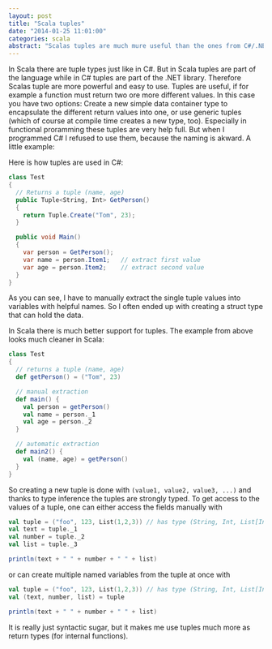 ```yaml
---
layout: post
title: "Scala tuples"
date: "2014-01-25 11:01:00"
categories: scala
abstract: "Scalas tuples are much mure useful than the ones from C#/.NET. This article shows why."
---
```


In Scala there are tuple types just like in C#. But in Scala tuples are part of the language while in C# tuples are part of the .NET library. Therefore Scalas tuple are more powerful and easy to use. Tuples are useful, if for example a function must return two ore more different values. In this case you have two options: Create a new simple data container type to encapsulate the different return values into one, or use generic tuples (which of course at compile time creates a new type, too). Especially in functional proramming these tuples are very help full. But when I programmed C# I refused to use them, because the naming is akward. A little example:

Here is how tuples are used in C#:

~~~ csharp
class Test
{
  // Returns a tuple (name, age)
  public Tuple<String, Int> GetPerson()
  {
    return Tuple.Create("Tom", 23);
  }

  public void Main()
  {
    var person = GetPerson();
    var name = person.Item1;   // extract first value
    var age = person.Item2;    // extract second value
  }
}
~~~

As you can see, I have to manually extract the single tuple values into variables with helpful names. So I often ended up with creating a struct type that can hold the data.

In Scala there is much better support for tuples. The example from above looks much cleaner in Scala:

~~~ scala
class Test
{
  // returns a tuple (name, age)
  def getPerson() = ("Tom", 23)

  // manual extraction
  def main() {
    val person = getPerson()
    val name = person._1
    val age = person._2
  }

  // automatic extraction
  def main2() {
    val (name, age) = getPerson()
  }
}
~~~

So creating a new tuple is done with `(value1, value2, value3, ...)` and thanks to type inference the tuples are strongly typed. To get access to the values of a tuple, one can either access the fields manually with

~~~ scala
val tuple = ("foo", 123, List(1,2,3)) // has type (String, Int, List[Int])
val text = tuple._1
val number = tuple._2
val list = tuple._3

println(text + " " + number + " " + list)
~~~

or can create multiple named variables from the tuple at once with

~~~ scala
val tuple = ("foo", 123, List(1,2,3)) // has type (String, Int, List[Int])
val (text, number, list) = tuple

println(text + " " + number + " " + list)
~~~

It is really just syntactic sugar, but it makes me use tuples much more as return types (for internal functions).
